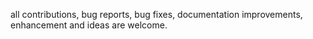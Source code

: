 all contributions, bug reports, bug fixes, documentation improvements, enhancement and ideas are welcome.
